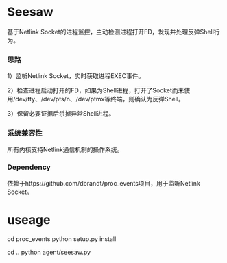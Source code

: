 # Seesaw

基于Netlink Socket的进程监控，主动检测进程打开FD，发现并处理反弹Shell行为。

### 思路

1）监听Netlink Socket，实时获取进程EXEC事件。

2）检查进程启动打开的FD，如果为Shell进程，打开了Socket而未使用/dev/tty、/dev/pts/n、/dev/ptmx等终端，则确认为反弹Shell。

3）保留必要证据后杀掉异常Shell进程。

### 系统兼容性

所有内核支持Netlink通信机制的操作系统。

### Dependency

依赖于https://github.com/dbrandt/proc_events项目，用于监听Netlink Socket。


# useage
cd proc_events
python setup.py install

cd ..
python agent/seesaw.py
